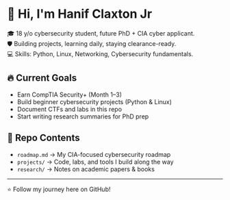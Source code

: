 # 👋 Hi, I'm Hanif Claxton Jr

🎓 18 y/o cybersecurity student, future PhD + CIA cyber applicant.  
🛡️ Building projects, learning daily, staying clearance-ready.  
💻 Skills: Python, Linux, Networking, Cybersecurity fundamentals.  

## 🔥 Current Goals
- Earn CompTIA Security+ (Month 1–3)
- Build beginner cybersecurity projects (Python & Linux)
- Document CTFs and labs in this repo
- Start writing research summaries for PhD prep

## 📂 Repo Contents
- `roadmap.md` → My CIA-focused cybersecurity roadmap
- `projects/` → Code, labs, and tools I build along the way
- `research/` → Notes on academic papers & books

---

⭐ Follow my journey here on GitHub!  
